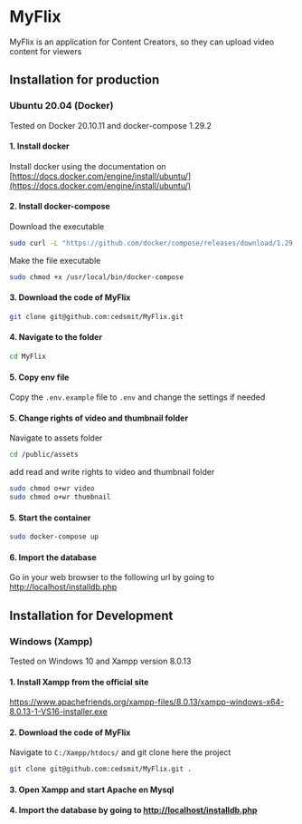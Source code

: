 # MyFlix

MyFlix is an application for Content Creators, so they can upload video content for viewers

## Installation for production

### Ubuntu 20.04 (Docker)

Tested on Docker 20.10.11 and docker-compose 1.29.2

#### 1. Install docker

Install docker using the documentation
on [https://docs.docker.com/engine/install/ubuntu/](https://docs.docker.com/engine/install/ubuntu/)

#### 2. Install docker-compose

Download the executable

```bash
sudo curl -L "https://github.com/docker/compose/releases/download/1.29.2/docker-compose-$(uname -s)-$(uname -m)" -o /usr/local/bin/docker-compose
```

Make the file executable

```bash
sudo chmod +x /usr/local/bin/docker-compose
```

#### 3. Download the code of MyFlix

```bash
git clone git@github.com:cedsmit/MyFlix.git
```

#### 4. Navigate to the folder

```bash
cd MyFlix
```

#### 5. Copy env file

Copy the `.env.example` file to `.env` and change the settings if needed

#### 5. Change rights of video and thumbnail folder

Navigate to assets folder

```bash
cd /public/assets
```

add read and write rights to video and thumbnail folder

```bash
sudo chmod o+wr video
sudo chmod o+wr thumbnail
```

#### 5. Start the container

```bash
sudo docker-compose up
```

#### 6. Import the database

Go in your web browser to the following url by going to [http://localhost/installdb.php]()

## Installation for Development

### Windows (Xampp)

Tested on Windows 10 and Xampp version 8.0.13

#### 1. Install Xampp from the official site

[https://www.apachefriends.org/xampp-files/8.0.13/xampp-windows-x64-8.0.13-1-VS16-installer.exe
]()

#### 2. Download the code of MyFlix

Navigate to `C:/Xampp/htdocs/` and git clone here the project

```bash 
git clone git@github.com:cedsmit/MyFlix.git .
```

#### 3. Open Xampp and start Apache en Mysql

#### 4. Import the database by going to [http://localhost/installdb.php]()